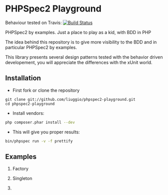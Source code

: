 PHPSpec2 Playground
===================

Behaviour tested on Travis: [![Build Status](https://travis-ci.org/liuggio/phpspec2-playground.png)](https://travis-ci.org/liuggio/phpspec2-playground])

PHPSpec2 by examples. Just a place to play as a kid, with BDD in PHP

The idea behind this repository is to give more visibility to the BDD and in particular PHPSpec2 by examples.

This library presents several design patterns tested with the behavior driven developement,
you will appreciate the differences with the xUnit world.


## Installation

- First fork or clone the repository

```
git clone git://github.com/liuggio/phpspec2-playground.git
cd phpspec2-playground
```

- Install vendors:

``` bash
php composer.phar install --dev
```

- This will give you proper results:

``` bash
bin/phpspec run -v -f prettify
```


## Examples

1. Factory

2. Singleton

3.


